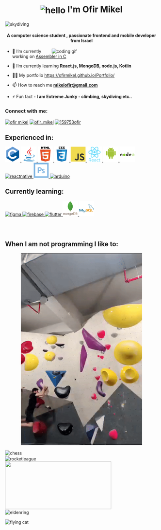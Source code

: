 <h1 align="center"><img align="center" alt="hello" width="50" src= "https://cliply.co/wp-content/uploads/2021/08/472108440_HELLO_STICKER_400px.gif"> I'm Ofir Mikel</h1>
<img align="center" alt="skydiving" width="1000" height= "300" src= "skydiving.gif">
<h4 align="center">A computer science student , passionate frontend and mobile developer from Israel</h4>
<img align="right" alt="coding gif" width="350" src= "https://camo.githubusercontent.com/c1dcb74cc1c1835b1d716f5051499a2814c683c806b15f04b0eba492863703e9/68747470733a2f2f63646e2e6472696262626c652e636f6d2f75736572732f3733303730332f73637265656e73686f74732f363538313234332f6176656e746f2e676966">

- 🔭 I’m currently working on [Assembler in C](https://github.com/OfirMikel/Maman14)

- 🌱 I’m currently learning **React.js, MongoDB, node.js, Kotlin**

- 👨‍💻 My portfolio https://ofirmikel.github.io/Portfolio/

- 📫 How to reach me **mikelofir@gmail.com**

- ⚡ Fun fact **- I am Extreme Junky - climbing, skydiving etc..**

<h3 align="left">Connect with me:</h3>
<p align="left">
<a href="https://linkedin.com/in/ofir mikel" target="blank"><img align="center" src="https://raw.githubusercontent.com/rahuldkjain/github-profile-readme-generator/master/src/images/icons/Social/linked-in-alt.svg" alt="ofir mikel" height="30" width="40" /></a>
<a href="https://instagram.com/ofir_mikel" target="blank"><img align="center" src="https://raw.githubusercontent.com/rahuldkjain/github-profile-readme-generator/master/src/images/icons/Social/instagram.svg" alt="ofir_mikel" height="30" width="40" /></a>
<a href="https://www.leetcode.com/159753ofir" target="blank"><img align="center" src="https://raw.githubusercontent.com/rahuldkjain/github-profile-readme-generator/master/src/images/icons/Social/leet-code.svg" alt="159753ofir" height="30" width="40" /></a>
</p>

<h2 align="left">Experienced in:</h2>
<p align="left">
        <a href="https://www.cprogramming.com/" target="_blank" rel="noreferrer"> 
                <img src="https://raw.githubusercontent.com/devicons/devicon/master/icons/c/c-original.svg" alt="c" width="50" height="50"/>
        </a> 
        <a href="https://www.java.com" target="_blank" rel="noreferrer">
                <img src="https://raw.githubusercontent.com/devicons/devicon/master/icons/java/java-original.svg" alt="java" width="50" height="50"/> 
        </a> 
        <a href="https://www.w3.org/html/" target="_blank" rel="noreferrer">
                <img src="https://raw.githubusercontent.com/devicons/devicon/master/icons/html5/html5-original-wordmark.svg" alt="html5" width="50" height="50"/>
        </a> 
        <a href="https://www.w3schools.com/css/" target="_blank" rel="noreferrer"> 
                <img src="https://raw.githubusercontent.com/devicons/devicon/master/icons/css3/css3-original-wordmark.svg" alt="css3" width="50" height="50"/> 
        </a> 
        <a href="https://developer.mozilla.org/en-US/docs/Web/JavaScript" target="_blank" rel="noreferrer">
                <img src="https://raw.githubusercontent.com/devicons/devicon/master/icons/javascript/javascript-original.svg" alt="javascript" width="50" height="50"/>
        </a>
        <a href="https://reactjs.org/" target="_blank" rel="noreferrer">
                <img src="https://raw.githubusercontent.com/devicons/devicon/master/icons/react/react-original-wordmark.svg" alt="react" width="50" height="50"/> 
        </a>
        <a href="https://developer.android.com" target="_blank" rel="noreferrer"> 
        <img src="https://raw.githubusercontent.com/devicons/devicon/master/icons/android/android-original-wordmark.svg" alt="android" width="50" height="50"/> 
        </a>
        <a href="https://nodejs.org" target="_blank" rel="noreferrer"> 
                <img src="https://raw.githubusercontent.com/devicons/devicon/master/icons/nodejs/nodejs-original-wordmark.svg" alt="nodejs" width="50" height="50"/>
        </a> 
        <a href="https://reactnative.dev/" target="_blank" rel="noreferrer"> 
                <img src="https://reactnative.dev/img/header_logo.svg" alt="reactnative" width="50" height="50"/> 
        </a>
          <a href="https://www.photoshop.com/en" target="_blank" rel="noreferrer"> 
                <img src="https://raw.githubusercontent.com/devicons/devicon/master/icons/photoshop/photoshop-line.svg" alt="photoshop" width="50" height="50"/> 
        </a>
        <a href="https://www.arduino.cc/" target="_blank" rel="noreferrer"> 
                <img src="https://cdn.worldvectorlogo.com/logos/arduino-1.svg" alt="arduino" width="50" height="50"/> 
        </a>
                
</p>
<h2 align="left">Currently learning:</h2>
<p align="left"> 
        <a href="https://www.figma.com/" target="_blank" rel="noreferrer">
                <img src="https://www.vectorlogo.zone/logos/figma/figma-icon.svg" alt="figma" width="40" height="40"/> 
        </a>
        <a href="https://firebase.google.com/" target="_blank" rel="noreferrer">
                <img src="https://www.vectorlogo.zone/logos/firebase/firebase-icon.svg" alt="firebase" width="50" height="50"/> 
        </a> 
        <a href="https://flutter.dev" target="_blank" rel="noreferrer"> 
                <img src="https://www.vectorlogo.zone/logos/flutterio/flutterio-icon.svg" alt="flutter" width="50" height="50"/>
        </a> 
        <a href="https://www.mongodb.com/" target="_blank" rel="noreferrer"> 
                <img src="https://raw.githubusercontent.com/devicons/devicon/master/icons/mongodb/mongodb-original-wordmark.svg" alt="mongodb" width="50" height="50"/>
        </a> 
        <a href="https://www.mysql.com/" target="_blank" rel="noreferrer"> 
                <img src="https://raw.githubusercontent.com/devicons/devicon/master/icons/mysql/mysql-original-wordmark.svg" alt="mysql" width="50" height="50"/> 
        </a>
</p>
<br>
<br>
<h2 align="left">When I am not programming I like to: </h2>
<p align="center">
<img src="climbing.gif"  width="400" height= "630" alt="climbing" />
<p>
        <img align="center" src="https://media.tenor.com/8GgvLjlWbOsAAAAC/chess.gif" height= "157" width="350" alt="chess" />
        <br>
        <img align="center" src="rocketleague.gif"  width="350"  height= "157" alt="rocketleague" />
        <br>
        <img align="center" src="hogwartslegecy.gif"  width="350" height= "157 alt="hogwartslegecy" />
        <br>
        <img align="center" src="eldenring.gif"  width="350" height= "157" alt="eldenring" />
</p>
</p>
<img align="center" alt="flying cat" width="900" src= "https://media0.giphy.com/headers/GitHub/w8ZJLtJbmuph.gif">

